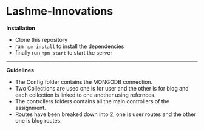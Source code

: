 # Lashme-Innovations

<strong>Installation</Strong>
- Clone this repository
- run ```npm install``` to install the dependencies
- finally run ```npm start``` to start the server

<hr>
<strong>Guidelines</strong>

- The Config folder contains the MONGODB connection.
- Two Collections are used one is for user and the other is for blog and each collection is linked to one another using refernces.
- The controllers folders contains all the main controllers of the assignment.
- Routes have been breaked down into 2, one is user routes and the other one is blog routes.
